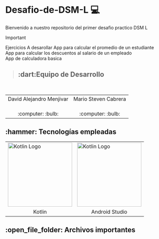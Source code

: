 # Desafio-de-DSM-L 💻
Bienvenido a nuestro repositorio del primer desafio practico DSM L

> [!IMPORTANT]
>  Ejercicios A desarollar
> App para calcular el promedio de un estudiante<br>
> App para calcular los descuentos al salario de un empleado<br>
> App de calculadora basica<br>

> <h2>:dart:Equipo de Desarrollo </h2>
<div style={padding: 10px}>
  <table style={margin: 0 auto}>
  <tr align="center">
   <td>David Alejandro Menjivar</td>
   <td>Mario Steven Cabrera</td>
  </tr>
    <tr align="center">
    <td><br> :computer: :bulb:</td>
    <td><br> :computer: :bulb:</td>
  </tr>
</table>
</div>

<h2>:hammer: Tecnologías empleadas</h2> 
<table> 
  <tr> 
    <td><img src="https://miro.medium.com/v2/resize:fit:590/1*c9C8SXCNIETPAiyrF0PmmA.png" alt="Kotlin Logo" style="width: 200px; height: auto;"></td> 
    <td><img src="https://uxwing.com/wp-content/themes/uxwing/download/brands-and-social-media/android-studio-icon.png" alt="Kotlin Logo" style="width: 200px; height: auto;"></td> 
     </tr> 
  <tr align="center"> 
    <td>Kotlin</td> 
    <td>Android Studio</td> 
  </tr> 
</table>

<h2>:open_file_folder: Archivos importantes </h2>

